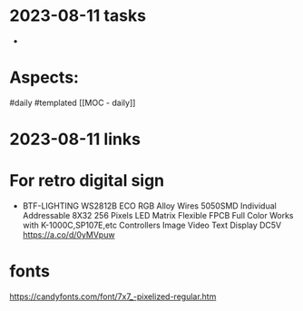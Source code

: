
# 2023-08-11 tasks

- 

# Aspects:
#daily #templated
[[MOC - daily]]

# 2023-08-11 links

# For retro digital sign

- BTF-LIGHTING WS2812B ECO RGB Alloy Wires 5050SMD Individual Addressable 8X32 256 Pixels LED Matrix Flexible FPCB Full Color Works with K-1000C,SP107E,etc Controllers Image Video Text Display DC5V https://a.co/d/0yMVpuw


#  fonts

https://candyfonts.com/font/7x7_-pixelized-regular.htm